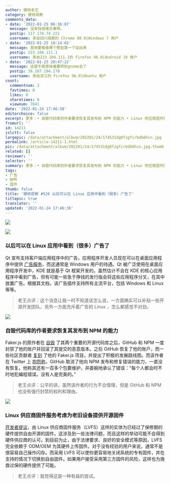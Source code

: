 ```yaml
---
author: 硬核老王
category: 硬核观察
comments_data:
- date: '2022-01-25 06:36:07'
  message: 没有钱很难办事啊。
  postip: 117.174.74.221
  username: 来自四川成都的 Chrome 80.0|Windows 7 用户
- date: '2022-01-25 10:14:02'
  message: 我倒要看看哪个憨批第一个站出来
  postip: 223.104.111.1
  username: 来自223.104.111.1的 Firefox 96.0|Android 10 用户
- date: '2022-01-25 20:47:22'
  message: 这是不是意味着要转到gnome去了
  postip: 39.187.194.170
  username: 来自浙江的 Firefox 96.0|Ubuntu 用户
count:
  commentnum: 3
  favtimes: 0
  likes: 0
  sharetimes: 0
  viewnum: 7641
date: '2022-01-24 17:46:38'
editorchoice: false
excerpt: 更多：• 自毁代码库的作者要求恢复其发布到 NPM 的能力 • Linux 供应商固件服务考虑为老旧设备提供开源固件
fromurl: ''
id: 14211
islctt: false
largepic: /data/attachment/album/202201/24/174531dg0fzgfcrbdb6hcn.jpg
permalink: /article-14211-1.html
pic: /data/attachment/album/202201/24/174531dg0fzgfcrbdb6hcn.jpg.thumb.jpg
related: []
reviewer: ''
selector: ''
summary: 更多：• 自毁代码库的作者要求恢复其发布到 NPM 的能力 • Linux 供应商固件服务考虑为老旧设备提供开源固件
tags:
- 广告
- NPM
- 固件
thumb: false
title: '硬核观察 #526 以后可以在 Linux 应用中看到（很多）广告了'
titlepic: true
translator: ''
updated: '2022-01-24 17:46:38'
---
```


![](/data/attachment/album/202201/24/174531dg0fzgfcrbdb6hcn.jpg)


![](/data/attachment/album/202201/24/174550zad0o7kccdw7ubcj.jpg)


### 以后可以在 Linux 应用中看到（很多）广告了


Qt 宣布支持客户端应用程序中的广告，应用程序开发人员现在可以在桌面应用程序中提供 [广告服务](https://www.qt.io/blog/monetizing-cross-platform-use-cases-faster-and-easier-with-qt-digital-advertising-platform)，而这通常是 Windows 用户的待遇。Qt 被广泛使用在桌面应用程序开发中，KDE 就是基于 Qt 框架开发的。虽然估计不会在 KDE 的核心应用程序中看到广告，但有可能一些急于挣钱的发行版会将这些应用程序分叉，在其中放置广告。根据其文档，该广告插件支持所有主流平台，包括 Windows 和 Linux 等等。



> 
> 老王点评：这个消息让我一时不知道该怎么说，一方面确实可以补贴一些开源开发团队，另外一方面充斥着广告的 Linux ，怎么都感觉不对劲。
> 
> 
> 


![](/data/attachment/album/202201/24/174559jmm2sq8yey2y5kwd.png)


### 自毁代码库的作者要求恢复其发布到 NPM 的能力


Faker.js 的原作者在 [自毁](/article-14167-1.html) 了其两个重要的开源代码库之后，GitHub 和 NPM 一度封禁了他的账户并回滚了其提交的恶意版本。之后 GitHub 恢复了他的账户，而一些社区贡献者 [复刻](/article-14188-1.html) 了他的 Faker.js 项目，并提出了积极的发展路线图。而该作者在 Twitter 上 [抱怨称](https://twitter.com/marak/status/1484185867027685376)，GitHub 取消了他向 NPM 发布和修复错误的能力，一直没有恢复。他称其还有一百多个包要维护，并委婉地承认了错误：“每个人都会时不时地犯编程错误。没有人是完美的。”



> 
> 老王点评：公平的讲，虽然该作者的行为不合情理，但是 GitHub 和 NPM 也没有强行封禁的权利和理由。
> 
> 
> 


![](/data/attachment/album/202201/24/174620sdj1ycilcuuhcyih.jpg)


### Linux 供应商固件服务考虑为老旧设备提供开源固件


[开发者提议](https://www.phoronix.com/scan.php?page=news_item&px=LVFS-Alternative-Firmware)，由 Linux 供应商固件服务（LVFS）这样的实体为已经过了保修期的硬件提供自由开源的固件。这涉及到一些法律问题，而且这样的举动可能不会得到硬件供应商的认可。到目前为止，由于法律要求、良好的安全模式等原因，LVFS 完全依赖于 ODM/OEM 为其硬件上传固件。对于没有经验的用户来说，通常不是很容易自己操作闪存。而采用 LVFS 可以使你更容易地关闭系统的专有固件，并在支持的情况下切换到自由固件。如果用户接受采用第三方固件的风险，这样也为挽救过保的硬件提供了可能。



> 
> 老王点评：我觉得这是一种有益的尝试。
> 
> 
>